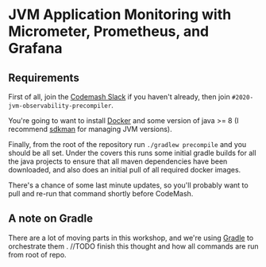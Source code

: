 # JVM Application Monitoring with Micrometer, Prometheus, and Grafana


## Requirements
First of all, join the [Codemash Slack](https://codemash-slack.herokuapp.com/) if you haven't already, then join `#2020-jvm-observability-precompiler`.

You're going to want to install [Docker](https://www.docker.com/products/docker-desktop) and some version of java >= 8 (I recommend [sdkman](https://sdkman.io/sdks) for managing JVM versions).

Finally, from the root of the repository run `./gradlew precompile` and you should be all set.
Under the covers this runs some initial gradle builds for all the java projects to ensure that all maven dependencies have been downloaded,
and also does an initial pull of all required docker images.

There's a chance of some last minute updates, so you'll probably want to pull and re-run that command shortly before CodeMash.


## A note on Gradle
There are a lot of moving parts in this workshop, and we're using [Gradle](https://gradle.org/) to orchestrate them .
//TODO finish this thought and how all commands are run from root of repo.
